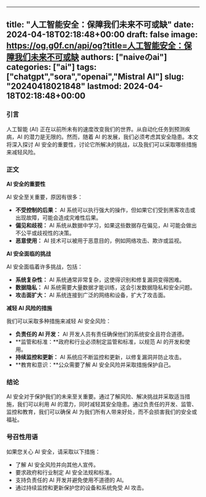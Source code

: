 
---
title: "人工智能安全：保障我们未来不可或缺"
date: 2024-04-18T02:18:48+00:00
draft: false
image: https://og.g0f.cn/api/og?title=人工智能安全：保障我们未来不可或缺
authors: ["naiveのai"]
categories: ["ai"]
tags: ["chatgpt","sora","openai","Mistral AI"]
slug: "20240418021848"
lastmod: 2024-04-18T02:18:48+00:00
---
### 引言

人工智能 (AI) 正在以前所未有的速度改变我们的世界。从自动化任务到预测疾病，AI 的潜力是无限的。然而，随着 AI 的发展，我们必须考虑其安全隐患。本文将深入探讨 AI 安全的重要性，讨论它所解决的挑战，以及我们可以采取哪些措施来减轻风险。

### 正文

**AI 安全的重要性**

AI 安全至关重要，原因有很多：

- **不受控制的后果：** AI 系统可以执行强大的操作，但如果它们受到黑客攻击或出现故障，可能会造成灾难性后果。
- **偏见和歧视：** AI 系统从数据中学习，如果这些数据存在偏见，AI 可能会做出不公平或歧视性的决策。
- **恶意使用：** AI 技术可以被用于恶意目的，例如网络攻击、欺诈或监视。

**AI 安全面临的挑战**

AI 安全面临着许多挑战，包括：

- **系统复杂性：** AI 系统通常非常复杂，这使得识别和修复漏洞变得困难。
- **数据隐私：** AI 系统需要大量数据才能训练，这会引发数据隐私和安全问题。
- **攻击面扩大：** AI 系统连接到广泛的网络和设备，扩大了攻击面。

**减轻 AI 风险的措施**

我们可以采取多种措施来减轻 AI 安全风险：

- **负责任的 AI 开发：** AI 开发人员有责任确保他们的系统安全且符合道德。
- **监管和标准：**政府和行业必须制定监管和标准，以规范 AI 的开发和使用。
- **持续监控和更新：** AI 系统应不断监控和更新，以修复漏洞并防止攻击。
- **教育和意识：**公众需要了解 AI 安全风险并采取措施保护自己。

### 结论

AI 安全对于保护我们的未来至关重要。通过了解风险、解决挑战并采取适当措施，我们可以利用 AI 的潜力，同时减轻其安全隐患。通过负责任的开发、监管、监控和教育，我们可以确保 AI 为我们所有人带来好处，而不会损害我们的安全或福祉。

### 号召性用语

如果您关心 AI 安全，请采取以下措施：

- 了解 AI 安全风险并向其他人宣传。
- 要求政府和行业制定 AI 安全法规和标准。
- 支持负责任的 AI 开发并避免使用不道德的 AI。
- 通过持续监控和更新保护您的设备和系统免受 AI 攻击。